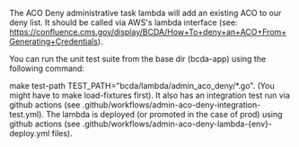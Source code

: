 The ACO Deny administrative task lambda will add an existing ACO to our deny list.  It should be called via AWS's lambda interface (see: https://confluence.cms.gov/display/BCDA/How+To+deny+an+ACO+From+Generating+Credentials).

You can run the unit test suite from the base dir (bcda-app) using the following command:

make test-path TEST_PATH="bcda/lambda/admin_aco_deny/*.go". (You might have to make load-fixtures first). It also has an integration test run via github actions (see .github/workflows/admin-aco-deny-integration-test.yml).
The lambda is deployed (or promoted in the case of prod) using github actions (see .github/workflows/admin-aco-deny-lambda-{env}-deploy.yml files).
